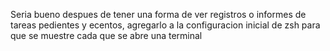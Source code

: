 Seria bueno despues de tener una forma de ver registros o informes de tareas pedientes y ecentos, agregarlo a la configuracion inicial de zsh para que se muestre cada que se abre una terminal

